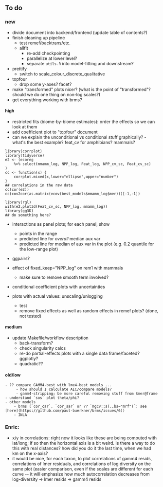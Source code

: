 ## To do

### new

- divide document into backend/frontend (update table of contents?)
- finish cleaning up pipeline
    - test remef/backtrans/etc.
	- allfit
	   - re-add checkpointing
	   - parallelize at lower level?
	   - separate `utils.R` into model-fitting and downstream?
- prettify 
    - switch to scale_colour_discrete_qualitative
- topfour
	- drop some y-axes? facet?
- make "transformed" plots nicer? (what is the point of "transformed"? should we do one thing on non-log scales?)
- get everything working with brms?

#### high

- restricted fits (biome-by-biome estimates): order the effects so we can look at them
- add coefficient plot to "topfour" document
- can we explain the unconditional vs conditional stuff graphically?
      - what's the best example? feat_cv for amphibians? mammals?

    
```
library(corrplot)
library(tidyverse)
e2 <- (ecoreg
    %>% select(mmamm_log, NPP_log, Feat_log, NPP_cv_sc, Feat_cv_sc)
)
cc <- function(x) {
    corrplot.mixed(x,lower="ellipse",upper="number")
}
## correlations in the raw data
cc(cor(e2))
cc(cov2cor(as.matrix(vcov(best_models$mmamm_log$mer)))[-1,-1])

library(rgl)
with(e2,plot3d(Feat_cv_sc, NPP_log, mmamm_log))
library(gg3D)
## do something here?
```
- interactions as panel plots; for each panel, show
    - points in the range
    - predicted line for *overall* median aux var
	- predicted line for median of aux var in the plot (e.g. 0.2 quantile
	  for the low-range plot)

- ggpairs?
- effect of fixed_keep="NPP_log" on rem1 with mammals
     - make sure to remove smooth term involved?
- conditional coefficient plots with uncertainties
- plots with actual values: unscaling/unlogging
  - test
  - remove fixed effects as well as random effects in remef plots? (done, not tested)
  
#### medium

  - update Makefile/workflow description
	- back-transform?
	- check singularity calcs
	- re-do partial-effects plots with a single data frame/faceted? ggplotly?
	- quadratic??
	
#### old/low
	
	- ?? compare GAMM4-best with lme4-best models ...
 	     - how should I calculate AIC/compare models?
		 - gamm4-stripping; be more careful removing stuff from $mer@frame
    - understand `sos` plot theta/phi?
    - other models
        - brms (`cor_car`, `cor_sar` or ?? `mgcv::s(.,bs="mrf")`: see [here](https://github.com/paul-buerkner/brms/issues/6))
		- INLA

### Enric: 
   - x/y in correlations: right now it looks like these are being computed with lat/long; if so then the horizontal axis is a bit weird. Is there a way to do this with real distances? how did you do it the last time, when we had km on the x-axis?
   - it would be nice, for each taxon, to plot correlations of gamm4 resids, correlations of lmer residuals, and correlations of log diversity on the same plot (easier comparison, even if the scales are different for each curve -- it will emphasize how much autocorrelation decreases from log-diversity -> lmer resids -> gamm4 resids


	
